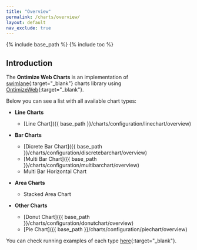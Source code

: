 ```yaml
---
title: "Overview"
permalink: /charts/overview/
layout: default
nav_exclude: true
---
```

{% include base_path %}
{% include toc %}

## Introduction

The **Ontimize Web Charts** is an implementation of [swimlane](https://www.npmjs.com/package/@swimlane/ngx-charts){:target="_blank"} charts library using [OntimizeWeb](https://github.com/OntimizeWeb/ontimize-web-ngx){:target="_blank"}.

Below you can see a list with all available chart types:

* **Line Charts**
    * [Line Chart]({{ base_path }}/charts/configuration/linechart/overview)

* **Bar Charts**
    * [Dicrete Bar Chart]({{ base_path }}/charts/configuration/discretebarchart/overview)
    * [Multi Bar Chart]({{ base_path }}/charts/configuration/multibarchart/overview)
    * Multi Bar Horizontal Chart

* **Area Charts**
    * Stacked Area Chart

* **Other Charts**
    * [Donut Chart]({{ base_path }}/charts/configuration/donutchart/overview)
    * [Pie Chart]({{ base_path }}/charts/configuration/piechart/overview)


You can check running examples of each type [here](https://try.imatia.com/ontimizeweb/v15/charts/main/home){:target="_blank"}.